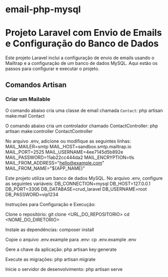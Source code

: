 # email-php-mysql #

# Projeto Laravel com Envio de Emails e Configuração do Banco de Dados

Este projeto Laravel inclui a configuração de envio de emails usando o Mailtrap e a configuração de um banco de dados MySQL. Aqui estão os passos para configurar e executar o projeto.

## Comandos Artisan

### Criar um Mailable

O comando abaixo cria uma classe de email chamada `Contact`:
php artisan make:mail Contact

O comando abaixo cria um controlador chamado ContactController:
php artisan make:controller ContactController

No arquivo .env, adicione ou modifique as seguintes linhas:
MAIL_MAILER=smtp
MAIL_HOST=sandbox.smtp.mailtrap.io
MAIL_PORT=2525
MAIL_USERNAME=4ee7145d5b892e
MAIL_PASSWORD=11ab22cc444da2
MAIL_ENCRYPTION=tls
MAIL_FROM_ADDRESS="hello@example.com"
MAIL_FROM_NAME="${APP_NAME}"

Este projeto utiliza um banco de dados MySQL. No arquivo .env, configure as seguintes variáveis:
DB_CONNECTION=mysql
DB_HOST=127.0.0.1
DB_PORT=3306
DB_DATABASE=crud_laravel
DB_USERNAME=root
DB_PASSWORD=vip1234


Instruções para Configuração e Execução:

Clone o repositório:
git clone <URL_DO_REPOSITORIO>
cd <NOME_DO_DIRETORIO>

Instale as dependências:
composer install

Copie o arquivo .env.example para .env:
cp .env.example .env

Gere a chave da aplicação:
php artisan key:generate

Execute as migrações:
php artisan migrate

Inicie o servidor de desenvolvimento:
php artisan serve


